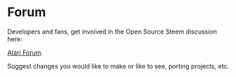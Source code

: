 # Forum #

Developers and fans, get involved in the Open Source Steem discussion here:

[Atari Forum](http://www.atari-forum.com/viewforum.php?f=94).

Suggest changes you would like to make or like to see, porting projects, etc.